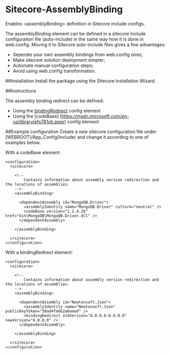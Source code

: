 # Sitecore-AssemblyBinding
Enables &lt;assemblyBinding> definition in Sitecore include configs.

The assemblyBinding element can be defined in a sitecore include configuraiton file (auto-include) in the same way how it is done in web.config. Moving it to Sitecore auto-include files gives a few advantages:
* Seperate your own assembly bindings from web.config ones;
* Make sitecore solution deployment simpler;
* Automate manual configuration steps;
* Avoid using web.config transformation.

##Installation
Install the package using the Sitecore Installation Wizard. 

##Instructions

The assembly binding redirect can be defined:
* Using the [bindingRedirect](https://msdn.microsoft.com/en-us/library/eftw1fys.aspx) config element
* Using the [codeBase] (https://msdn.microsoft.com/en-us/library/efs781xb.aspx) config element

##Example configuration
Create a new sitecore configuration file under [WEBROOT]/App_Config/Include/ and change it according to one of examples below.

With a codeBase element:

```
<configuration>
  <sitecore>

    <!--
        Contains information about assembly version redirection and the locations of assemblies.
    -->
    <assemblyBinding>

      <dependentAssembly id="MongoDB.Driver">
        <assemblyIdentity name="MongoDB.Driver" culture="neutral" />
        <codeBase version="2.2.4.26" href="bin\MongoDB\MongoDB.Driver.dll" />
      </dependentAssembly>

    </assemblyBinding>

  </sitecore>
</configuration>
```

With a bindingRedirect element:
```
<configuration>
  <sitecore>

    <!--
        Contains information about assembly version redirection and the locations of assemblies.
    -->
    <assemblyBinding>

      <dependentAssembly id="Newtonsoft.Json">
        <assemblyIdentity name="Newtonsoft.Json" publicKeyToken="30ad4fe6b2a6aeed" />
        <bindingRedirect oldVersion="0.0.0.0-6.0.0.0" newVersion="6.0.0.0" />
      </dependentAssembly>

    </assemblyBinding>

  </sitecore>
</configuration>
```
